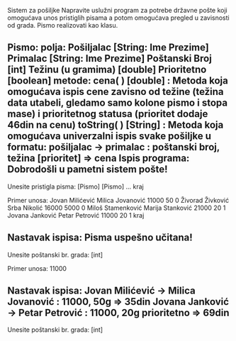 Sistem za pošiljke
Napravite uslužni program za potrebe državne pošte koji omogućava unos pristiglih pisama a potom omogućava pregled u zavisnosti od
grada. Pismo realizovati kao klasu.

Pismo:
polja:
Pošiljalac [String: Ime Prezime]
Primalac [String: Ime Prezime]
Poštanski Broj [int]
Težinu (u gramima) [double]
Prioritetno [boolean]
metode:
cena( ) [double] : Metoda koja omogućava ispis cene zavisno od težine (težina data utabeli, gledamo samo kolone pismo i stopa
mase) i prioritetnog statusa (prioritet dodaje 46din na cenu)
toString( ) [String] : Metoda koja omogućava univerzalni ispis svake pošiljke u formatu: pošiljalac -> primalac :
poštanski broj, težina [prioritet] => cena
Ispis programa:
Dobrodošli u pametni sistem pošte!
------------------------------------
Unesite pristigla pisma:
[Pismo]
[Pismo]
...
kraj

Primer unosa:
Jovan Milićević Milica Jovanović 11000 50 0
Živorad Živković Srba Nikolić 16000 5000 0
Miloš Stamenković Marija Stanković 21000 20 1
Jovana Janković Petar Petrović 11000 20 1
kraj

Nastavak ispisa:
Pisma uspešno učitana!
------------------------------------
Unesite poštanski br. grada: [int]

Primer unosa:
11000

Nastavak ispisa:
Jovan Milićević -> Milica Jovanović : 11000, 50g => 35din
Jovana Janković -> Petar Petrović : 11000, 20g prioritetno => 69din
-----------------------------------------------------------------------
Unesite poštanski br. grada: [int]
